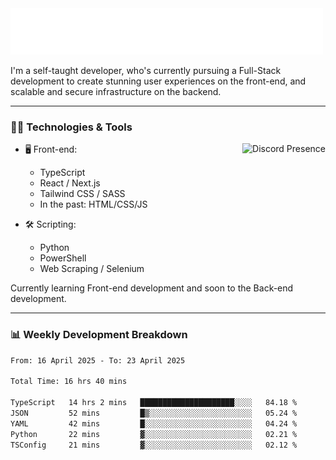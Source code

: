 <img src="assets/wave.svg" alt=":wave:" />

I'm a self-taught developer, who's currently pursuing a Full-Stack development to create stunning user experiences on the front-end, and scalable and secure infrastructure on the backend.

---

### 🧑‍💻 Technologies & Tools

<a href="https://discord.com/users/414304208649453568" target="_blank" rel="nofollow">
   <img src="https://lanyard-profile-readme.vercel.app/api/414304208649453568?idleMessage=Probably%20doing%20something%20else..." alt="Discord Presence" align="right">
</a>

- 🖥️ Front-end:

  - TypeScript
  - React / Next.js
  - Tailwind CSS / SASS
  - In the past: HTML/CSS/JS

- 🛠 Scripting:

  - Python
  - PowerShell
  - Web Scraping / Selenium

Currently learning Front-end development and soon to the Back-end development.

---

### 📊 Weekly Development Breakdown

<!--START_SECTION:waka-->

```txt
From: 16 April 2025 - To: 23 April 2025

Total Time: 16 hrs 40 mins

TypeScript   14 hrs 2 mins   █████████████████████░░░░   84.18 %
JSON         52 mins         █▒░░░░░░░░░░░░░░░░░░░░░░░   05.24 %
YAML         42 mins         █░░░░░░░░░░░░░░░░░░░░░░░░   04.24 %
Python       22 mins         ▓░░░░░░░░░░░░░░░░░░░░░░░░   02.21 %
TSConfig     21 mins         ▓░░░░░░░░░░░░░░░░░░░░░░░░   02.12 %
```

<!--END_SECTION:waka-->
